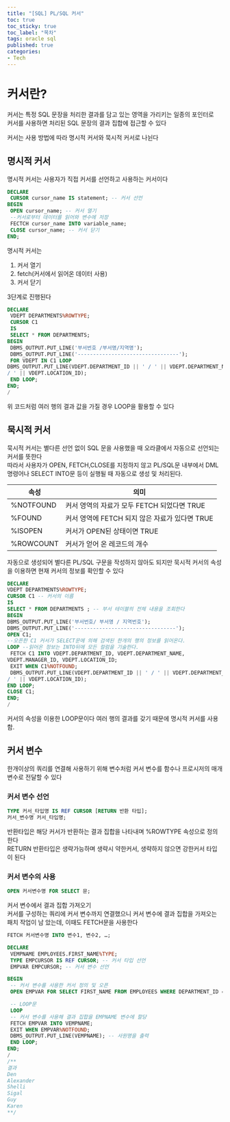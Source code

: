```yaml
---
title: "[SQL] PL/SQL 커서"
toc: true
toc_sticky: true
toc_label: "목차"
tags: oracle sql
published: true
categories:
- Tech
---
```


# 커서란?

커서는 특정 SQL 문장을 처리한 결과를 담고 있는 영역을 가리키는 일종의 포인터로  
커서를 사용하면 처리된 SQL 문장의 결과 집합에 접근할 수 있다  
  
커서는 사용 방법에 따라 명시적 커서와 묵시적 커서로 나뉜다 

## 명시적 커서  
명시적 커서는 사용자가 직접 커서를 선언하고 사용하는 커서이다
```sql
DECLARE
 CURSOR cursor_name IS statement; -- 커서 선언
BEGIN
 OPEN cursor_name; -- 커서 열기
 --커서로부터 데이터를 읽어와 변수에 저장
 FECTCH cursor_name INTO variable_name;
 CLOSE cursor_name; -- 커서 닫기
END;
```
명시적 커서는 
1. 커서 열기
2. fetch(커서에서 읽어온 데이터 사용)
3. 커서 닫기  

3단계로 진행된다  
```sql
DECLARE
 VDEPT DEPARTMENTS%ROWTYPE;
 CURSOR C1
 IS
 SELECT * FROM DEPARTMENTS;
BEGIN
 DBMS_OUTPUT.PUT_LINE('부서번호 /부서명/지역명');
 DBMS_OUTPUT.PUT_LINE('---------------------------------');
 FOR VDEPT IN C1 LOOP
DBMS_OUTPUT.PUT_LINE(VDEPT.DEPARTMENT_ID || ' / ' || VDEPT.DEPARTMENT_NAME || '
/ ' || VDEPT.LOCATION_ID);
 END LOOP;
END;
/
```
위 코드처럼 여러 행의 결과 값을 가질 경우 LOOP을 활용할 수 있다

## 묵시적 커서
묵시적 커서는 별다른 선언 없이 SQL 문을 사용했을 때 오라클에서 자동으로 선언되는 커서를 뜻한다  
따라서 사용자가 OPEN, FETCH,CLOSE를 지정하지 않고 PL/SQL문 내부에서 DML 명령어나 SELECT INTO문 등이 실행될 때 자동으로 생성 및 처리된다.

|속성|의미|
|---|---|
|%NOTFOUND |커서 영역의 자료가 모두 FETCH 되었다면 TRUE|
|%FOUND|커서 영역에 FETCH 되지 않은 자료가 있다면 TRUE|
|%ISOPEN|커서가 OPEN된 상태이면 TRUE|
|%ROWCOUNT|커서가 얻어 온 레코드의 개수|  

자동으로 생성되어 별다른 PL/SQL 구문을 작성하지 않아도 되지만 묵시적 커서의 속성을 이용하면 현재 커서의 정보를 확인할 수 있다


```sql
DECLARE
VDEPT DEPARTMENTS%ROWTYPE;
CURSOR C1 -- 커서의 이름
IS
SELECT * FROM DEPARTMENTS ; -- 부서 테이블의 전체 내용을 조회한다
BEGIN
DBMS_OUTPUT.PUT_LINE('부서번호/ 부서명 / 지역번호');
DBMS_OUTPUT.PUT_LINE('---------------------------------');
OPEN C1;
--오픈한 C1 커서가 SELECT문에 의해 검색된 한개의 행의 정보를 읽어온다.
LOOP --읽어온 정보는 INTO뒤에 모든 컬럼을 기술한다.
 FETCH C1 INTO VDEPT.DEPARTMENT_ID, VDEPT.DEPARTMENT_NAME,
VDEPT.MANAGER_ID, VDEPT.LOCATION_ID;
 EXIT WHEN C1%NOTFOUND;
 DBMS_OUTPUT.PUT_LINE(VDEPT.DEPARTMENT_ID || ' / ' || VDEPT.DEPARTMENT_NAME || '
/ ' || VDEPT.LOCATION_ID);
END LOOP;
CLOSE C1;
END;
/
```
커서의 속성을 이용한 LOOP문이다 여러 행의 결과를 갖기 때문에 명시적 커서를 사용함.

## 커서 변수  
한개이상의 쿼리를 연결해 사용하기 위해 변수처럼 커서 변수를 함수나 프로시저의 매개변수로 전달할 수 있다  

### 커서 변수 선언  
```sql
TYPE 커서_타입명 IS REF CURSOR [RETURN 반환 타입];
커서_변수명 커서_타입명;
```  
반환타입은 해당 커서가 반환하는 결과 집합을 나타내며 %ROWTYPE 속성으로 정의한다  
RETURN 반환타입은 생략가능하며 생략시 약한커서, 생략하지 않으면 강한커서 타입이 된다  

### 커서 변수의 사용
```sql
OPEN 커서변수명 FOR SELECT 문;
```

커서 변수에서 결과 집합 가져오기  
커서를 구성하는 쿼리에 커서 변수까지 연결했으니 커서 변수에 결과 집합을 가져오는 패치 작업이 남
았는데, 이때도 FETCH문을 사용한다
```sql
FETCH 커서변수명 INTO 변수1, 변수2, …;
```

```sql
DECLARE
 VEMPNAME EMPLOYEES.FIRST_NAME%TYPE;
 TYPE EMPCURSOR IS REF CURSOR; -- 커서 타입 선언
 EMPVAR EMPCURSOR; -- 커서 변수 선언

BEGIN
 -- 커서 변수를 사용한 커서 정의 및 오픈
 OPEN EMPVAR FOR SELECT FIRST_NAME FROM EMPLOYEES WHERE DEPARTMENT_ID = 30;

 -- LOOP문
 LOOP
 -- 커서 변수를 사용해 결과 집합을 EMPNAME 변수에 할당
 FETCH EMPVAR INTO VEMPNAME;
 EXIT WHEN EMPVAR%NOTFOUND;
 DBMS_OUTPUT.PUT_LINE(VEMPNAME); -- 사원명을 출력
 END LOOP;
END;
/
/**
결과
Den
Alexander
Shelli
Sigal
Guy
Karen
**/
```
